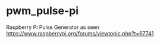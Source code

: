 # pwm_pulse-pi
Raspberry Pi Pulse Generator as seen https://www.raspberrypi.org/forums/viewtopic.php?t=67741
